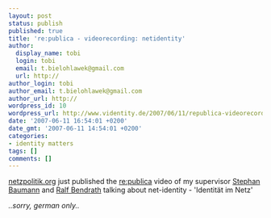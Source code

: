 ```yaml
---
layout: post
status: publish
published: true
title: 're:publica - videorecording: netidentity'
author:
  display_name: tobi
  login: tobi
  email: t.bielohlawek@gmail.com
  url: http://
author_login: tobi
author_email: t.bielohlawek@gmail.com
author_url: http://
wordpress_id: 10
wordpress_url: http://www.videntity.de/2007/06/11/republica-videorecording-netidentity/
date: '2007-06-11 16:54:01 +0200'
date_gmt: '2007-06-11 14:54:01 +0200'
categories:
- identity matters
tags: []
comments: []
---
```

<p><a href="http://netzpolitik.org/2007/republica-dokumentation-identitaet-im-netz">netzpolitik.org</a> just published the <a href="http://www.re-publica.de">re:publica</a> video  of my supervisor <a href="http://www.computationalculture.de/2007/04/16/digital-identity-republica-2007-talk/">Stephan Baumann</a> and <a href="http://bendrath.blogspot.com">Ralf Bendrath</a> talking about net-identity - 'Identit&auml;t im Netz'</p>
<p><em>..sorry, german only..</em></p>
